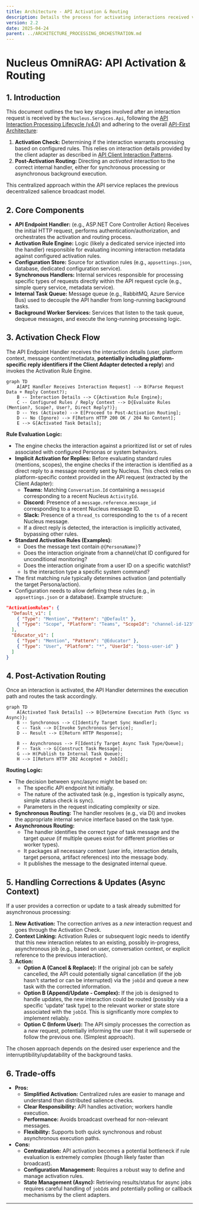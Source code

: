 ```yaml
---
title: Architecture - API Activation & Routing
description: Details the process for activating interactions received via the API and routing them to appropriate synchronous or asynchronous handlers.
version: 2.2
date: 2025-04-24
parent: ../ARCHITECTURE_PROCESSING_ORCHESTRATION.md
---
```


# Nucleus OmniRAG: API Activation & Routing

## 1. Introduction

This document outlines the two key stages involved after an interaction request is received by the `Nucleus.Services.Api`, following the [API Interaction Processing Lifecycle (v4.0)](./ARCHITECTURE_ORCHESTRATION_INTERACTION_LIFECYCLE.md) and adhering to the overall [API-First Architecture](../../../10_ARCHITECTURE_API.md):

1.  **Activation Check:** Determining if the interaction warrants processing based on configured rules. This relies on interaction details provided by the client adapter as described in [API Client Interaction Patterns](../../Api/ARCHITECTURE_API_CLIENT_INTERACTION.md).
2.  **Post-Activation Routing:** Directing an *activated* interaction to the correct internal handler, either for synchronous processing or asynchronous background execution.

This centralized approach within the API service replaces the previous decentralized salience broadcast model.

## 2. Core Components

*   **API Endpoint Handler:** (e.g., ASP.NET Core Controller Action) Receives the initial HTTP request, performs authentication/authorization, and orchestrates the activation and routing process.
*   **Activation Rule Engine:** Logic (likely a dedicated service injected into the handler) responsible for evaluating incoming interaction metadata against configured activation rules.
*   **Configuration Store:** Source for activation rules (e.g., `appsettings.json`, database, dedicated configuration service).
*   **Synchronous Handlers:** Internal services responsible for processing specific types of requests directly within the API request cycle (e.g., simple query service, metadata service).
*   **Internal Task Queue:** Message queue (e.g., RabbitMQ, Azure Service Bus) used to decouple the API handler from long-running background tasks.
*   **Background Worker Services:** Services that listen to the task queue, dequeue messages, and execute the long-running processing logic.

## 3. Activation Check Flow

The API Endpoint Handler receives the interaction details (user, platform context, message content/metadata, **potentially including platform-specific reply identifiers if the Client Adapter detected a reply**) and invokes the Activation Rule Engine.

```mermaid
graph TD
    A[API Handler Receives Interaction Request] --> B(Parse Request Data + Reply Context?);
    B -- Interaction Details --> C{Activation Rule Engine};
    C -- Configured Rules / Reply Context --> D{Evaluate Rules (Mention?, Scope?, User?, Direct Reply?)};
    D -- Yes (Activate) --> E[Proceed to Post-Activation Routing];
    D -- No (Ignore) --> F[Return HTTP 200 OK / 204 No Content];
    E --> G[Activated Task Details];
```

**Rule Evaluation Logic:**

*   The engine checks the interaction against a prioritized list or set of rules associated with configured Personas or system behaviors.
*   **Implicit Activation for Replies:** Before evaluating standard rules (mentions, scopes), the engine checks if the interaction is identified as a direct reply to a message recently sent by Nucleus. This check relies on platform-specific context provided in the API request (extracted by the Client Adapter):
    *   **Teams:** Matching `Conversation.Id` containing a `messageid` corresponding to a recent Nucleus `ActivityId`.
    *   **Discord:** Presence of a `message.reference.message_id` corresponding to a recent Nucleus message ID.
    *   **Slack:** Presence of a `thread_ts` corresponding to the `ts` of a recent Nucleus message.
    *   If a direct reply is detected, the interaction is implicitly activated, bypassing other rules.
*   **Standard Activation Rules (Examples):**
    *   Does the message text contain `@{PersonaName}`?
    *   Does the interaction originate from a channel/chat ID configured for unconditional monitoring?
    *   Does the interaction originate from a user ID on a specific watchlist?
    *   Is the interaction type a specific system command?
*   The first matching rule typically determines activation (and potentially the target Persona/action).
*   Configuration needs to allow defining these rules (e.g., in `appsettings.json` or a database). Example structure:

```json
"ActivationRules": {
  "Default_v1": [
    { "Type": "Mention", "Pattern": "@Default" },
    { "Type": "Scope", "Platform": "Teams", "ScopeId": "channel-id-123" }
  ],
  "Educator_v1": [
    { "Type": "Mention", "Pattern": "@Educator" },
    { "Type": "User", "Platform": "*", "UserId": "boss-user-id" }
  ]
}
```

## 4. Post-Activation Routing

Once an interaction is activated, the API Handler determines the execution path and routes the task accordingly.

```mermaid
graph TD
    A[Activated Task Details] --> B{Determine Execution Path (Sync vs Async)};
    B -- Synchronous --> C[Identify Target Sync Handler];
    C -- Task --> D[Invoke Synchronous Service];
    D -- Result --> E[Return HTTP Response];

    B -- Asynchronous --> F[Identify Target Async Task Type/Queue];
    F -- Task --> G[Construct Task Message];
    G --> H(Publish to Internal Task Queue);
    H --> I[Return HTTP 202 Accepted + JobId];
```

**Routing Logic:**

*   The decision between sync/async might be based on:
    *   The specific API endpoint hit initially.
    *   The nature of the activated task (e.g., ingestion is typically async, simple status check is sync).
    *   Parameters in the request indicating complexity or size.
*   **Synchronous Routing:** The handler resolves (e.g., via DI) and invokes the appropriate internal service interface based on the task type.
*   **Asynchronous Routing:**
    *   The handler identifies the correct *type* of task message and the target *queue* (if multiple queues exist for different priorities or worker types).
    *   It packages all necessary context (user info, interaction details, target persona, artifact references) into the message body.
    *   It publishes the message to the designated internal queue.

## 5. Handling Corrections & Updates (Async Context)

If a user provides a correction or update to a task already submitted for asynchronous processing:

1.  **New Activation:** The correction arrives as a *new* interaction request and goes through the Activation Check.
2.  **Context Linking:** Activation Rules or subsequent logic needs to identify that this new interaction relates to an existing, possibly in-progress, asynchronous job (e.g., based on user, conversation context, or explicit reference to the previous interaction).
3.  **Action:**
    *   **Option A (Cancel & Replace):** If the original job can be safely cancelled, the API could potentially signal cancellation (if the job hasn't started or can be interrupted) via the `jobId` and queue a new task with the corrected information.
    *   **Option B (Append/Update - Complex):** If the job is designed to handle updates, the new interaction could be routed (possibly via a specific 'update' task type) to the relevant worker or state store associated with the `jobId`. This is significantly more complex to implement reliably.
    *   **Option C (Inform User):** The API simply processes the correction as a *new* request, potentially informing the user that it will supersede or follow the previous one. (Simplest approach).

The chosen approach depends on the desired user experience and the interruptibility/updatability of the background tasks.

## 6. Trade-offs

*   **Pros:**
    *   **Simplified Activation:** Centralized rules are easier to manage and understand than distributed salience checks.
    *   **Clear Responsibility:** API handles activation; workers handle execution.
    *   **Performance:** Avoids broadcast overhead for non-relevant messages.
    *   **Flexibility:** Supports both quick synchronous and robust asynchronous execution paths.
*   **Cons:**
    *   **Centralization:** API activation becomes a potential bottleneck if rule evaluation is extremely complex (though likely faster than broadcast).
    *   **Configuration Management:** Requires a robust way to define and manage activation rules.
    *   **State Management (Async):** Retrieving results/status for async jobs requires careful handling of `jobId`s and potentially polling or callback mechanisms by the client adapters.

---

